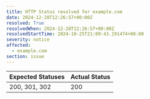 ```yaml
---
title: HTTP Status resolved for example.com
date: 2024-12-28T12:26:57+00:00Z
resolved: True
resolvedWhen: 2024-12-28T12:26:57+00:00Z
resolvedStartTime: 2024-10-25T21:09:43.191474+00:00
severity: notice
affected:
  - example.com
section: issue
---
```


| Expected Statuses | Actual Status  |
|-------------------|----------------|
| 200, 301, 302 | 200 |
